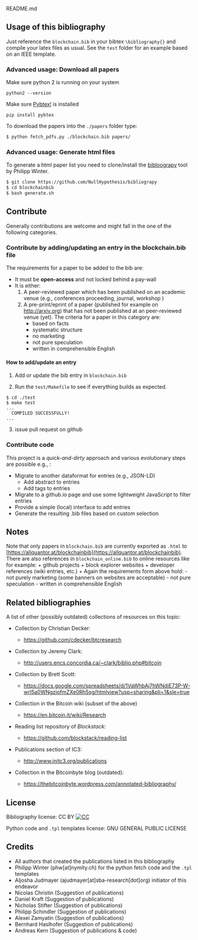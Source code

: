  README.md                                                                                                                                                                                                                                                                                                                                  

## Usage of this bibliography 

Just reference the `blockchain.bib` in your bibtex `\bibliography{}` and compile your latex files as usual.
See the `test` folder for an example based on an IEEE template.

### Advanced usage: Download all papers
Make sure python 2 is running on your system

    python2 --version

Make sure [Pybtex!](https://pybtex.org/) is installed

    pip install pybtex

To download the papers into the `./papers` folder type:
```bash
$ python fetch_pdfs.py ./blockchain.bib papers/
```

### Advanced usage: Generate html files
To generate a html paper list you need to clone/install the [bibloograpy](https://github.com/NullHypothesis/bibliograpy) tool by Philipp Winter.
```bash
$ git clone https://github.com/NullHypothesis/bibliograpy
$ cd blockchainbib
$ bash generate.sh
```


## Contribute 

Generally contributions are welcome and might fall in the one of the following categories.

### Contribute by adding/updating an entry in the blockchain.bib file

The requirements for a paper to be added to the bib are:
* It must be **open-access** and not locked behind a pay-wall
* It is either:
  1. A peer-reviewed paper which has been published on an academic venue (e.g., conferences proceeding, journal, workshop )
  2. A pre-print/eprint of a paper (published for example on http://arxiv.org) that has not been published at an peer-reviewed venue (yet). The criteria for a paper in this category are:
      + based on facts
      + systematic structure
      + no marketing
      + not pure speculation
      + written in comprehensible English

#### How to add/update an entry

1. Add or update the bib entry in `blockchain.bib`

2. Run the `test/Makefile` to see if
everything builds as expected.
```shell
$ cd ./test
$ make test
...
  COMPILED SUCCESSFULLY!
...
```

3. issue pull request on github

### Contribute code 
This project is a *quick-and-dirty* approach and various evolutionary steps are possible e.g., :
  * Migrate to another dataformat for entries (e.g., JSON-LD)
    + Add abstract to entries
    + Add tags to entries
  * Migrate to a github.io page and use some lightweight JavaScript to filter entries
  * Provide a simple (local) interface to add entries
  * Generate the resulting .bib files based on custom selection

## Notes 
Note that only papers in `blockchain.bib` are currently exported as `.html` to
[https://allquantor.at/blockchainbib](https://allquantor.at/blockchainbib).
There are also references in `blockchain_online.bib` to online resources like for example:
    + github projects
    + block explorer websites
    + developer references (wiki entries, etc.)
    + Again the requirements form above hold:
      - not purely marketing (some banners on websites are acceptable)
      - not pure speculation
      - written in comprehensible English


## Related bibliographies 
A list of other (possibly outdated) collections of resources on this topic:

* Collection by Christian Decker:
  + https://github.com/cdecker/btcresearch

* Collection by Jeremy Clark:
    + http://users.encs.concordia.ca/~clark/biblio.php#bitcoin

* Collection by Brett Scott:
    + https://docs.google.com/spreadsheets/d/1VaWhbAj7hWNdiE73P-W-wrl5a0WNgzjofmZXe0Rh5sg/htmlview?usp=sharing&pli=1&sle=true

* Collection in the Bitcoin wiki (subset of the above)
    + https://en.bitcoin.it/wiki/Research

* Reading list repository of *Blockstack*:
  + https://github.com/blockstack/reading-list

* Publications section of IC3:
  + http://www.initc3.org/publications

* Collection in the Bitcoinbyte blog (outdated):
    + https://thebitcoinbyte.wordpress.com/annotated-bibliography/

## License

Bibliography license: CC BY
[![CC](https://licensebuttons.net/l/by/4.0/88x31.png)](https://creativecommons.org/licenses/by/4.0/)

Python code and `.tpl` templates license: GNU GENERAL PUBLIC LICENSE

## Credits  

* All authors that created the publications listed in this bibliography
* Philipp Winter (phw[at]nymity.ch) for the python fetch code and the `.tpl` templates
* Aljosha Judmayer (ajudmayer[at]sba-research[dot]org) initiator of this endeavor
* Nicolas Christin (Suggestion of publications)
* Daniel Kraft (Suggestion of publications)
* Nicholas Stifter (Suggestion of publications)
* Philipp Schindler (Suggestion of publications)
* Alexei Zamyatin (Suggestion of publications)
* Bernhard Haslhofer (Suggestion of publications)
* Andreas Kern (Suggestion of publications & code)
